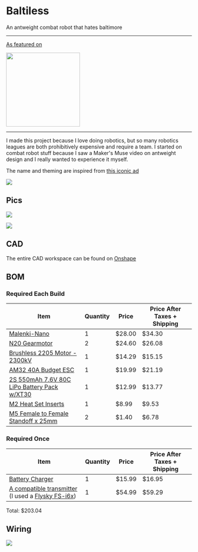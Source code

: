 # Baltiless
An antweight combat robot that hates baltimore

---

[As featured on](https://highway.hackclub.com/projects/kaympe20/baltiless)

[<img src="https://raw.githubusercontent.com/hackclub/highway/refs/heads/main/app/assets/images/logo.png" width=200>](https://highway.hackclub.com/projects/kaympe20/baltiless)

---

I made this project because I love doing robotics, but so many robotics leagues are both prohibitively expensive and require a team. I started on combat robot stuff because I saw a Maker's Muse video on antweight design and I really wanted to experience it myself.

The name and theming are inspired from [this iconic ad](https://www.youtube.com/watch?v=wQVhb4DxHnw)

[![](https://i3.ytimg.com/vi/4sZuN0xXWLc/hqdefault.jpg)](https://www.youtube.com/watch?v=wQVhb4DxHnw)

## Pics

![](https://hc-cdn.hel1.your-objectstorage.com/s/v3/5982ae5cbbcc90455a0833e227eb622d59dc08c7_image.png)

![](https://hc-cdn.hel1.your-objectstorage.com/s/v3/a4f5087364e2e8eb4b34a0c5059c02c197591d98_image.png)

## CAD

The entire CAD workspace can be found on [Onshape](https://cad.onshape.com/documents/90a72f74635ef8557d1759b8/w/d9ba49a82c021e2d515db92d/e/680649447d37402c596404bf?renderMode=0&uiState=686b2b2ea949966a701b1988)

## BOM

### Required Each Build

| Item | Quantity | Price | Price After Taxes + Shipping |
|------|----------|-------|------------------------------|
| [Malenki-Nano](https://turnabot.com/products/malenki-nano-integrated-6-channel-triple-electronic-speed-controller-receiver-combo) | 1 | $28.00 | $34.30
| [N20 Gearmotor](https://turnabot.com/products/high-power-n10?variant=40166100041793) | 2 | $24.60 | $26.08
| [Brushless 2205 Motor - 2300kV](https://www.amazon.com/Qiilu-2200Kv-Brushless-Rs2205-Quadcopter/dp/B0C8K4D1B6) | 1 | $14.29 | $15.15
| [AM32 40A Budget ESC](https://www.amazon.com/Controller-Capacitor-Coverter-Airplane-Brushless/dp/B0F677BT7X) | 1 | $19.99 | $21.19
| [2S 550mAh 7.6V 80C LiPo Battery Pack w/XT30](https://www.amazon.com/Tattu-R-Line-550mAh-7-4V-Battery/dp/B097BTRH2X) | 1 | $12.99 | $13.77
| [M2 Heat Set Inserts](https://www.amazon.com/ruthex-Threaded-Insert-pieces-ultrasound/dp/B088QJG676) | 1 | $8.99 | $9.53
| [M5 Female to Female Standoff x 25mm](https://www.digikey.com/en/products/detail/w%C3%BCrth-elektronik/970300581/6174852) | 2 | $1.40 | $6.78

### Required Once

| Item | Quantity | Price | Price After Taxes + Shipping |
|------|----------|-------|------------------------------|
| [Battery Charger](https://www.amazon.com/SUPULSE-Battery-Charger-7-4-11-1V-B3V2/dp/B099K8XFG6) | 1 | $15.99 | $16.95
| [A compatible transmitter](https://docs.google.com/document/d/1de-4Ajfx2jMYSQTj5gIVWLmTVmklHdIL7C0gMfFrDcg/edit?tab=t.0#heading=h.6dq1mi1f62jf) (I used a [Flysky FS-i6x](https://www.amazon.com/DTXMX-Transmitter-Receiver-Channels-Quadcopter/dp/B0B69B3QCS)) | 1 | $54.99 | $59.29

Total: $203.04

## Wiring

![](https://hc-cdn.hel1.your-objectstorage.com/s/v3/7d46d17a818263359d3c035f1d49434a9e6517cc_wiring_diagram.png)